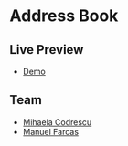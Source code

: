 # Address Book

## Live Preview

- [Demo](https://mihaela-cod.github.io/address-book/)

## Team

- [Mihaela Codrescu](https://github.com/mihaela-cod)
- [Manuel Farcas](https://github.com/manuel.farcas)
